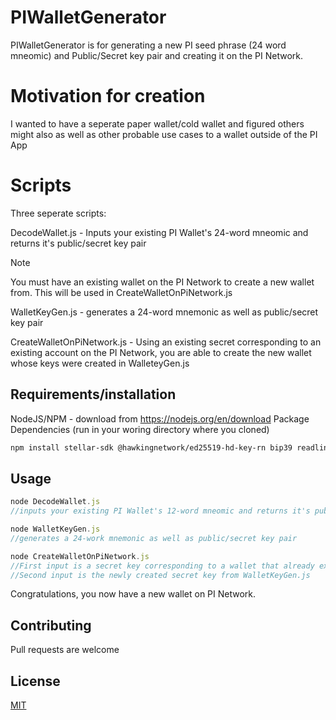 # PIWalletGenerator

PIWalletGenerator is for generating a new PI seed phrase (24 word mneomic) and Public/Secret key pair and creating it on the PI Network.


# Motivation for creation
I wanted to have a seperate paper wallet/cold wallet and figured others might also as well as other probable use cases to a wallet outside of the PI App

# Scripts

Three seperate scripts:

DecodeWallet.js - Inputs your existing PI Wallet's 24-word mneomic and returns it's public/secret key pair
> [!NOTE]
> You must have an existing wallet on the PI Network to create a new wallet from. This will be used in CreateWalletOnPiNetwork.js

WalletKeyGen.js - generates a 24-word mnemonic as well as public/secret key pair

CreateWalletOnPiNetwork.js - Using an existing secret corresponding to an existing account on the PI Network, you are able to create the new wallet whose keys were created in WalleteyGen.js

## Requirements/installation
NodeJS/NPM - download from https://nodejs.org/en/download
Package Dependencies (run in your woring directory where you cloned)
```bash
npm install stellar-sdk @hawkingnetwork/ed25519-hd-key-rn bip39 readline
```

## Usage

```javascript
node DecodeWallet.js
//inputs your existing PI Wallet's 12-word mneomic and returns it's public/secret key pair
```

```javascript
node WalletKeyGen.js
//generates a 24-work mnemonic as well as public/secret key pair
```

```javascript
node CreateWalletOnPiNetwork.js
//First input is a secret key corresponding to a wallet that already exists on the PI network
//Second input is the newly created secret key from WalletKeyGen.js
```

Congratulations, you now have a new wallet on PI Network.

## Contributing

Pull requests are welcome

## License

[MIT](https://choosealicense.com/licenses/mit/)